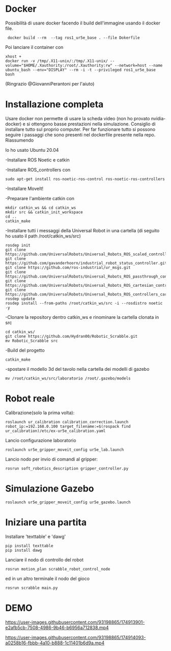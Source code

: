 
# Docker
Possibilità di usare docker facendo il build dell'immagine usando il docker file. 

```
 docker build --rm  --tag ros1_ur5e_base . --file Dokerfile
```
Poi lanciare il container con 
```
xhost +
docker run -v /tmp/.X11-unix/:/tmp/.X11-unix/ --volume="$HOME/.Xauthority:/root/.Xauthority:rw" --network=host --name ubuntu_bash --env="DISPLAY" --rm -i -t --privileged ros1_ur5e_base bash
```
(Ringrazio @GiovanniPerantoni per l'aiuto)

# Installazione completa
Usare docker non permette di usare la scheda video (non ho provato nvidia-docker) e si ottengono basse prestazioni nella simulazione. Consiglio di installare tutto sul proprio computer. Per far funzionare tutto si possono seguire i passaggi che sono presenti nel dockerfile presente nella repo. Riassumendo

Io ho usato Ubuntu 20.04

-Installare ROS Noetic e catkin

-Installare ROS_controllers con

```
sudo apt-get install ros-noetic-ros-control ros-noetic-ros-controllers
```
-Installare MoveIt!

-Preparare l'ambiente catkin con
```
mkdir catkin_ws && cd catkin_ws
mkdir src && catkin_init_workspace
cd ..
catkin_make
```
-Installare tutti i messaggi della Universal Robot in una cartella (di seguito ho usato il path /root/catkin_ws/src)
```
rosdep init
git clone https://github.com/UniversalRobots/Universal_Robots_ROS_scaled_controllers.git
git clone https://github.com/gavanderhoorn/industrial_robot_status_controller.git
git clone https://github.com/ros-industrial/ur_msgs.git
git clone https://github.com/UniversalRobots/Universal_Robots_ROS_passthrough_controllers
git clone https://github.com/UniversalRobots/Universal_Robots_ROS_cartesian_control_msgs/
git clone https://github.com/UniversalRobots/Universal_Robots_ROS_controllers_cartesian
rosdep update 
rosdep install --from-paths /root/catkin_ws/src -i --rosdistro noetic -y
```
-Clonare la repository dentro catkin_ws e rinominare la cartella clonata in src
```
cd catkin_ws/
git clone https://github.com/Hydran00/Robotic_Scrabble.git
mv Robotic_Scrabble src
```
-Build del progetto
```
catkin_make
```
-spostare il modello 3d del tavolo nella cartella dei modelli di gazebo
```
mv /root/catkin_ws/src/laboratorio /root/.gazebo/models
```

# Robot reale

Calibrazione(solo la prima volta):
```
roslaunch ur_calibration calibration_correction.launch  robot_ip:=192.168.0.100 target_filename:=$(rospack find ur_calibration)/etc/ex-ur5e_calibration.yaml 
```
Lancio configurazione laboratorio

```
roslaunch ur5e_gripper_moveit_config ur5e_lab.launch
```
Lancio nodo per invio di comandi al gripper:
```
rosrun soft_robotics_description gripper_controller.py
```

# Simulazione Gazebo

```
roslaunch ur5e_gripper_moveit_config ur5e_gazebo.launch
```

# Iniziare una partita
Installare 'texttable' e 'dawg'
```
pip install texttable
pip install dawg
```
Lanciare il nodo di controllo del robot
```
rosrun motion_plan scrabble_robot_control_node
```
ed in un altro terminale il nodo del gioco
```
rosrun scrabble main.py
```


# DEMO
https://user-images.githubusercontent.com/93198865/174913901-e2afb5cb-7508-4986-9b46-b6956a712838.mp4



https://user-images.githubusercontent.com/93198865/174914093-a0258b16-fbbb-4a10-b888-1c11401b6d9a.mp4


